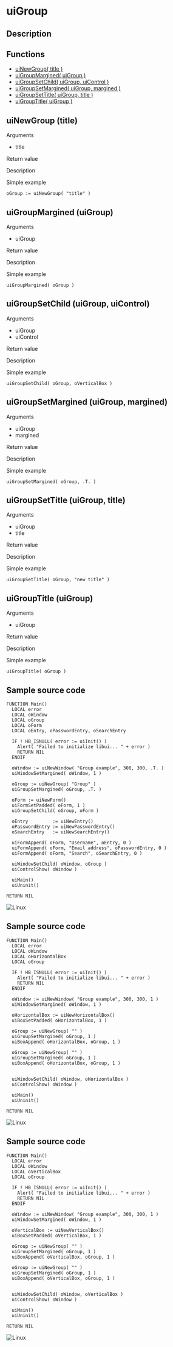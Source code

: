 # **uiGroup**

## Description

## Functions
- [uiNewGroup( title )](#uinewgroup-title)
- [uiGroupMargined( uiGroup )](#uigroupmargined-uigroup)
- [uiGroupSetChild( uiGroup, uiControl )](#uigroupsetchild-uigroup-uicontrol)
- [uiGroupSetMargined( uiGroup, margined )](#uigroupsetmargined-uigroup-margined)
- [uiGroupSetTitle( uiGroup, title )](#uigroupsettitle-uigroup-title)
- [uiGroupTitle( uiGroup )](#uigrouptitle-uigroup)

## uiNewGroup (title)
Arguments
- title

Return value

Description

Simple example
```harbour
oGroup := uiNewGroup( "title" )
```
## uiGroupMargined (uiGroup)
Arguments
- uiGroup

Return value

Description

Simple example
```harbour
uiGroupMargined( oGroup )
```
## uiGroupSetChild (uiGroup, uiControl)
Arguments
- uiGroup
- uiControl

Return value

Description

Simple example
```harbour
uiGroupSetChild( oGroup, oVerticalBox )
```
## uiGroupSetMargined (uiGroup, margined)
Arguments
- uiGroup
- margined 

Return value

Description

Simple example
```harbour
uiGroupSetMargined( oGroup, .T. )
```
## uiGroupSetTitle (uiGroup, title)
Arguments
- uiGroup
- title

Return value

Description

Simple example
```harbour
uiGroupSetTitle( oGroup, "new title" )
```
## uiGroupTitle (uiGroup)
Arguments
- uiGroup

Return value

Description

Simple example
```harbour
uiGroupTitle( oGroup )
```
## Sample source code
```harbour
FUNCTION Main()
  LOCAL error
  LOCAL oWindow
  LOCAL oGroup
  LOCAL oForm
  LOCAL oEntry, oPasswordEntry, oSearchEntry

  IF ! HB_ISNULL( error := uiInit() )
    Alert( "Failed to initialize libui... " + error )
    RETURN NIL
  ENDIF

  oWindow := uiNewWindow( "Group example", 300, 300, .T. )
  uiWindowSetMargined( oWindow, 1 )

  oGroup := uiNewGroup( "Group" )
  uiGroupSetMargined( oGroup, .T. )

  oForm := uiNewForm()
  uiFormSetPadded( oForm, 1 )
  uiGroupSetChild( oGroup, oForm )

  oEntry         := uiNewEntry()
  oPasswordEntry := uiNewPasswordEntry()
  oSearchEntry   := uiNewSearchEntry()

  uiFormAppend( oForm, "Username", oEntry, 0 )
  uiFormAppend( oForm, "Email address", oPasswordEntry, 0 )
  uiFormAppend( oForm, "Search", oSearchEntry, 0 )

  uiWindowSetChild( oWindow, oGroup )
  uiControlShow( oWindow )

  uiMain()
  uiUninit()

RETURN NIL
```
![Linux](ss/group_01.png "With family Linux Ubuntu desktop, based on GNOME")
## Sample source code
```harbour
FUNCTION Main()
  LOCAL error
  LOCAL oWindow
  LOCAL oHorizontalBox
  LOCAL oGroup

  IF ! HB_ISNULL( error := uiInit() )
    Alert( "Failed to initialize libui... " + error )
    RETURN NIL
  ENDIF

  oWindow := uiNewWindow( "Group example", 300, 300, 1 )
  uiWindowSetMargined( oWindow, 1 )

  oHorizontalBox := uiNewHorizontalBox()
  uiBoxSetPadded( oHorizontalBox, 1 )

  oGroup := uiNewGroup( "" )
  uiGroupSetMargined( oGroup, 1 )
  uiBoxAppend( oHorizontalBox, oGroup, 1 )

  oGroup := uiNewGroup( "" )
  uiGroupSetMargined( oGroup, 1 )
  uiBoxAppend( oHorizontalBox, oGroup, 1 )


  uiWindowSetChild( oWindow, oHorizontalBox )
  uiControlShow( oWindow )

  uiMain()
  uiUninit()

RETURN NIL
```
![Linux](ss/group_02.png "With family Linux Ubuntu desktop, based on GNOME")
## Sample source code
```harbour
FUNCTION Main()
  LOCAL error
  LOCAL oWindow
  LOCAL oVerticalBox
  LOCAL oGroup

  IF ! HB_ISNULL( error := uiInit() )
    Alert( "Failed to initialize libui... " + error )
    RETURN NIL
  ENDIF

  oWindow := uiNewWindow( "Group example", 300, 300, 1 )
  uiWindowSetMargined( oWindow, 1 )

  oVerticalBox := uiNewVerticalBox()
  uiBoxSetPadded( oVerticalBox, 1 )

  oGroup := uiNewGroup( "" )
  uiGroupSetMargined( oGroup, 1 )
  uiBoxAppend( oVerticalBox, oGroup, 1 )

  oGroup := uiNewGroup( "" )
  uiGroupSetMargined( oGroup, 1 )
  uiBoxAppend( oVerticalBox, oGroup, 1 )


  uiWindowSetChild( oWindow, oVerticalBox )
  uiControlShow( oWindow )

  uiMain()
  uiUninit()

RETURN NIL
```
![Linux](ss/group_03.png "With family Linux Ubuntu desktop, based on GNOME")